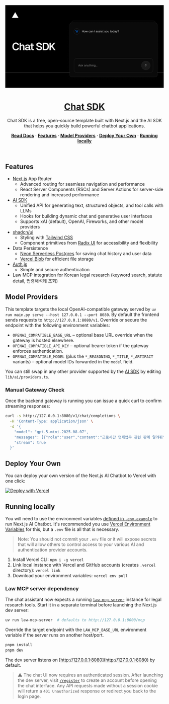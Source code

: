 <a href="https://chat.vercel.ai/">
  <img alt="Next.js 14 and App Router-ready AI chatbot." src="app/(chat)/opengraph-image.png">
  <h1 align="center">Chat SDK</h1>
</a>

<p align="center">
    Chat SDK is a free, open-source template built with Next.js and the AI SDK that helps you quickly build powerful chatbot applications.
</p>

<p align="center">
  <a href="https://chat-sdk.dev"><strong>Read Docs</strong></a> ·
  <a href="#features"><strong>Features</strong></a> ·
  <a href="#model-providers"><strong>Model Providers</strong></a> ·
  <a href="#deploy-your-own"><strong>Deploy Your Own</strong></a> ·
  <a href="#running-locally"><strong>Running locally</strong></a>
</p>
<br/>

## Features

- [Next.js](https://nextjs.org) App Router
  - Advanced routing for seamless navigation and performance
  - React Server Components (RSCs) and Server Actions for server-side rendering and increased performance
- [AI SDK](https://ai-sdk.dev/docs/introduction)
  - Unified API for generating text, structured objects, and tool calls with LLMs
  - Hooks for building dynamic chat and generative user interfaces
  - Supports xAI (default), OpenAI, Fireworks, and other model providers
- [shadcn/ui](https://ui.shadcn.com)
  - Styling with [Tailwind CSS](https://tailwindcss.com)
  - Component primitives from [Radix UI](https://radix-ui.com) for accessibility and flexibility
- Data Persistence
  - [Neon Serverless Postgres](https://vercel.com/marketplace/neon) for saving chat history and user data
  - [Vercel Blob](https://vercel.com/storage/blob) for efficient file storage
- [Auth.js](https://authjs.dev)
  - Simple and secure authentication
- Law MCP integration for Korean legal research (keyword search, statute detail, 법령해석례 조회)

## Model Providers

This template targets the local OpenAI-compatible gateway served by `uv run main.py serve --host 127.0.0.1 --port 8080`. By default the frontend sends requests to `http://127.0.0.1:8080/v1`. Override or secure the endpoint with the following environment variables:

- `OPENAI_COMPATIBLE_BASE_URL` – optional base URL override when the gateway is hosted elsewhere.
- `OPENAI_COMPATIBLE_API_KEY` – optional bearer token if the gateway enforces authentication.
- `OPENAI_COMPATIBLE_MODEL` (plus the `*_REASONING`, `*_TITLE`, `*_ARTIFACT` variants) – optional model IDs forwarded in the `model` field.

You can still swap in any other provider supported by the [AI SDK](https://ai-sdk.dev/providers/ai-sdk-providers) by editing `lib/ai/providers.ts`.

### Manual Gateway Check

Once the backend gateway is running you can issue a quick curl to confirm streaming responses:

```bash
curl -s http://127.0.0.1:8080/v1/chat/completions \
  -H 'Content-Type: application/json' \
  -d '{
    "model": "gpt-5-mini-2025-08-07",
    "messages": [{"role":"user","content":"근로시간 면제업무 관련 판례 알려줘"}],
    "stream": true
  }'
```

## Deploy Your Own

You can deploy your own version of the Next.js AI Chatbot to Vercel with one click:

[![Deploy with Vercel](https://vercel.com/button)](https://vercel.com/templates/next.js/nextjs-ai-chatbot)

## Running locally

You will need to use the environment variables [defined in `.env.example`](.env.example) to run Next.js AI Chatbot. It's recommended you use [Vercel Environment Variables](https://vercel.com/docs/projects/environment-variables) for this, but a `.env` file is all that is necessary.

> Note: You should not commit your `.env` file or it will expose secrets that will allow others to control access to your various AI and authentication provider accounts.

1. Install Vercel CLI: `npm i -g vercel`
2. Link local instance with Vercel and GitHub accounts (creates `.vercel` directory): `vercel link`
3. Download your environment variables: `vercel env pull`

### Law MCP server dependency

The chat assistant now expects a running [`law-mcp-server`](../../packages/legal_tools/mcp_server.py) instance for legal research tools. Start it in a separate terminal before launching the Next.js dev server:

```bash
uv run law-mcp-server  # defaults to http://127.0.0.1:8000/mcp
```

Override the target endpoint with the `LAW_MCP_BASE_URL` environment variable if the server runs on another host/port.

```bash
pnpm install
pnpm dev
```

The dev server listens on [http://127.0.0.1:8080](http://127.0.0.1:8080) by default.

> ⚠️ The chat UI now requires an authenticated session. After launching the dev server, visit [`/register`](http://localhost:3000/register) to create an account before opening the chat interface. Any API requests made without a session cookie will return a `401 Unauthorized` response or redirect you back to the login page.
